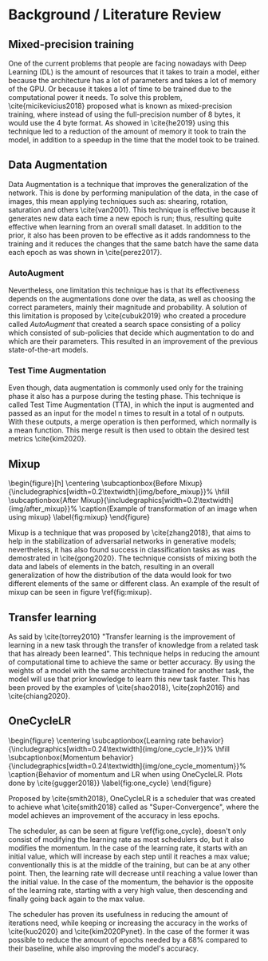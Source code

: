 # Background / Literature Review

<!-- Background information expands upon the key points stated in your introduction but is not the main focus of the paper. Sufficient background information helps your reader determine if you have a basic understanding of the research problem being investigated and promotes confidence in the overall quality of your analysis and findings. -->

<!-- Background information can also include summaries of important, relevant research studies. The key is to summarize for the reader what is known about the specific research problem before you conducted your analysis. This is accomplished with a general review of the foundational research literature (with citations) that report findings that inform your study's aims and objectives. -->

<!-- TODO: Probably add information related to CNN and/or weight decays -->

## Mixed-precision training

One of the current problems that people are facing nowadays with Deep Learning (DL) is the amount of resources that it takes to train a model, either because the architecture has a lot of parameters and takes a lot of memory of the GPU. Or because it takes a lot of time to be trained due to the computational power it needs. To solve this problem, \cite{micikevicius2018} proposed what is known as mixed-precision training, where instead of using the full-precision number of 8 bytes, it would use the 4 byte format. As showed in \cite{he2019} using this technique led to a reduction of the amount of memory it took to train the model, in addition to a speedup in the time that the model took to be trained.

## Data Augmentation

Data Augmentation is a technique that improves the generalization of the network. This is done by performing manipulation of the data, in the case of images, this mean applying techniques such as: shearing, rotation, saturation and others \cite{van2001}. This technique is effective because it generates new data each time a new epoch is run; thus, resulting quite effective when learning from an overall small dataset. In addition to the prior, it also has been proven to be effective as it adds randomness to the training and it reduces the changes that the same batch have the same data each epoch as was shown in \cite{perez2017}.

### AutoAugment

Nevertheless, one limitation this technique has is that its effectiveness depends on the augmentations done over the data, as well as choosing the correct parameters, mainly their magnitude and probability. A solution of this limitation is proposed by \cite{cubuk2019} who created a procedure called _AutoAugment_ that created a search space consisting of a policy which consisted of sub-policies that decide which augmentation to do and which are their parameters. This resulted in an improvement of the previous state-of-the-art models.

### Test Time Augmentation

Even though, data augmentation is commonly used only for the training phase it also has a purpose during the testing phase. This technique is called Test Time Augmentation (TTA), in which the input is augmented and passed as an input for the model n times to result in a total of n outputs. With these outputs, a merge operation is then performed, which normally is a mean function. This merge result is then used to obtain the desired test metrics \cite{kim2020}.

## Mixup

<!-- TODO: Add information related to the alpha value -->

\begin{figure}[h]
\centering
\subcaptionbox{Before Mixup}{\includegraphics[width=0.2\textwidth]{img/before_mixup}}%
\hfill
\subcaptionbox{After Mixup}{\includegraphics[width=0.2\textwidth]{img/after_mixup}}%
\caption{Example of transformation of an image when using mixup}
\label{fig:mixup}
\end{figure}

Mixup is a technique that was proposed by \cite{zhang2018}, that aims to help in the stabilization of adversarial networks in generative models; nevertheless, it has also found success in classification tasks as was demostrated in \cite{gong2020}. The technique consists of mixing both the data and labels of elements in the batch, resulting in an overall generalization of how the distribution of the data would look for two different elements of the same or different class. An example of the result of mixup can be seen in figure \ref{fig:mixup}.

## Transfer learning

As said by \cite{torrey2010} "Transfer learning is the improvement of learning in a new task through the transfer of knowledge from a related task that has already been learned". This technique helps in reducing the amount of computational time to achieve the same or better accuracy. By using the weights of a model with the same architecture trained for another task, the model will use that prior knowledge to learn this new task faster. This has been proved by the examples of \cite{shao2018}, \cite{zoph2016} and \cite{chiang2020}.

## OneCycleLR

\begin{figure}
\centering
\subcaptionbox{Learning rate behavior}{\includegraphics[width=0.24\textwidth]{img/one_cycle_lr}}%
\hfill
\subcaptionbox{Momentum behavior}{\includegraphics[width=0.24\textwidth]{img/one_cycle_momentum}}%
\caption{Behavior of momentum and LR when using OneCycleLR. Plots done by \cite{gugger2018}}
\label{fig:one_cycle}
\end{figure}

Proposed by \cite{smith2018}, OneCycleLR is a scheduler that was created to achieve what \cite{smith2018} called as "Super-Convergence", where the model achieves an improvement of the accuracy in less epochs.

The scheduler, as can be seen at figure \ref{fig:one_cycle}, doesn't only consist of modifying the learning rate as most schedulers do, but it also modifies the momentum. In the case of the learning rate, it starts with an initial value, which will increase by each step until it reaches a max value; conventionally this is at the middle of the training, but can be at any other point. Then, the learning rate will decrease until reaching a value lower than the initial value. In the case of the momentum, the behavior is the opposite of the learning rate, starting with a very high value, then descending and finally going back again to the max value.

The scheduler has proven its usefulness in reducing the amount of iterations need, while keeping or increasing the accuracy in the works of \cite{kuo2020} and \cite{kim2020Pynet}. In the case of the former it was possible to reduce the amount of epochs needed by a 68% compared to their baseline, while also improving the model's accuracy.
